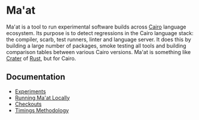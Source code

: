 # Ma'at

Ma'at is a tool to run experimental software builds across [Cairo] language ecosystem.
Its purpose is to detect regressions in the Cairo language stack:
the compiler, scarb, test runners, linter and language server.
It does this by building a large number of packages, smoke testing all tools
and building comparison tables between various Cairo versions.
Ma'at is something like [Crater] of [Rust], but for Cairo.

## Documentation

* [Experiments](/docs/experiments.md)
* [Running Ma'at Locally](/docs/local.md)
* [Checkouts](/docs/checkouts.md)
* [Timings Methodology](/docs/timings.md)

[cairo]: https://www.cairo-lang.org/

[crater]: https://github.com/rust-lang/crater

[rust]: https://rust-lang.org/
